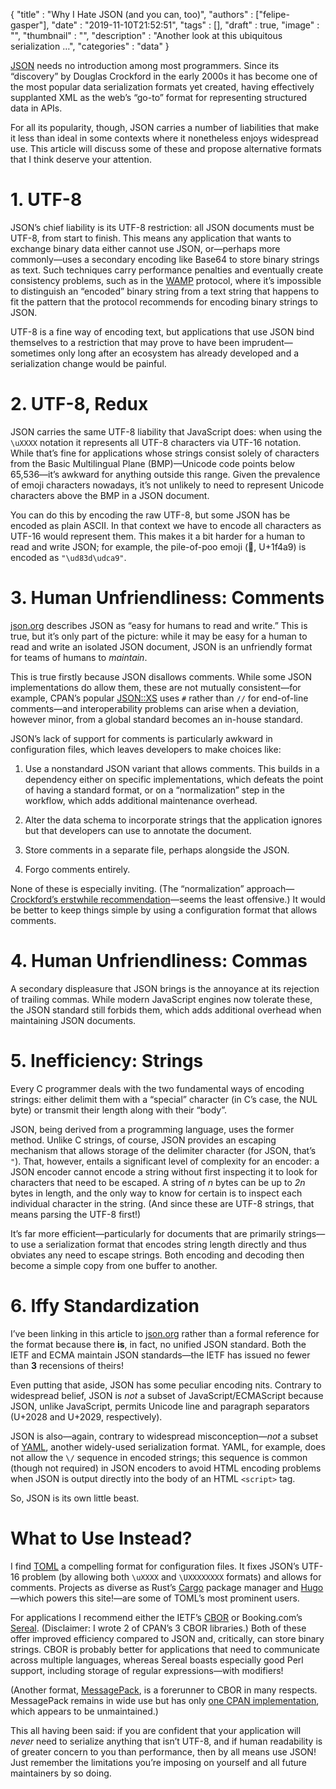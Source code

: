 
  {
    "title"       : "Why I Hate JSON (and you can, too)",
    "authors"     : ["felipe-gasper"],
    "date"        : "2019-11-10T21:52:51",
    "tags"        : [],
    "draft"       : true,
    "image"       : "",
    "thumbnail"   : "",
    "description" : "Another look at this ubiquitous serialization …",
    "categories"  : "data"
  }

[JSON](https://www.json.org/) needs no introduction among most programmers.
Since its “discovery” by Douglas Crockford in the early 2000s it has become
one of the most popular data serialization formats yet created, having
effectively supplanted XML as the web’s “go-to” format for representing
structured data in APIs.

For all its popularity, though, JSON carries a number of liabilities that
make it less than ideal in some contexts where it nonetheless enjoys
widespread use. This article will discuss some of these and propose
alternative formats that I think deserve your attention.


# 1. UTF-8

JSON’s chief liability is its UTF-8 restriction: all JSON documents must
be UTF-8, from start to finish. This means any application that wants to
exchange binary data either cannot use JSON, or—perhaps more commonly—uses
a secondary encoding like Base64 to store binary strings as text.
Such techniques carry performance penalties and eventually create consistency
problems, such as in the
[WAMP](https://wamp-proto.org/_static/gen/wamp_latest_ietf.html) protocol,
where it’s impossible to distinguish an “encoded” binary
string from a text string that happens to fit the pattern that the protocol
recommends for encoding binary strings to JSON.

UTF-8 is a fine way of encoding text, but applications that use JSON bind
themselves to a restriction that may prove to have been imprudent—sometimes
only long after an ecosystem has already developed and a serialization change
would be painful.

# 2. UTF-8, Redux

JSON carries the same UTF-8 liability that JavaScript does: when using the
`\uXXXX` notation it represents all
UTF-8 characters via UTF-16 notation. While that’s fine for applications whose
strings consist solely of characters from the Basic Multilingual Plane
(BMP)—Unicode code points below 65,536—it’s awkward for anything
outside this range. Given the prevalence of emoji characters nowadays,
it’s not unlikely to need to represent Unicode characters above the BMP
in a JSON document.

You can do this by encoding the raw UTF-8, but some JSON has be encoded as
plain ASCII. In that context we have to encode all characters as UTF-16 would
represent them. This makes it a bit harder for a human to read and write JSON;
for example, the pile-of-poo emoji (💩, U+1f4a9) is encoded as `"\ud83d\udca9"`.

# 3. Human Unfriendliness: Comments

[json.org](https://json.org) describes JSON as “easy for humans to read and
write.” This is true, but it’s only part of the picture: while it may be easy
for a human to read and write an isolated JSON document, JSON is an
unfriendly format for teams of humans to _maintain_.

This is true firstly because JSON disallows comments. While some
JSON implementations do allow them, these are not mutually consistent—for
example, CPAN’s popular [JSON::XS](https://metacpan.org/pod/JSON::XS)
uses `#` rather than `//` for end-of-line comments—and interoperability
problems can arise when a deviation, however minor, from a global
standard becomes an in-house standard.

JSON’s lack of support for comments is particularly
awkward in configuration files, which leaves developers to make choices like:

1. Use a nonstandard JSON variant that allows comments. This builds in a
dependency either on specific implementations, which defeats the point of
having a standard format, or on a “normalization” step in the workflow,
which adds additional maintenance overhead.

2. Alter the data schema to incorporate strings that the application ignores
but that developers can use to annotate the document.

3. Store comments in a separate file, perhaps alongside the JSON.

4. Forgo comments entirely.

None of these is especially inviting. (The “normalization”
approach—[Crockford’s erstwhile recommendation](https://archive.is/8FWsA)—seems
the least offensive.) It would be better to keep things simple by using
a configuration format that allows comments.

# 4. Human Unfriendliness: Commas

A secondary displeasure that JSON brings is the annoyance at its rejection
of trailing commas. While modern JavaScript engines now tolerate these,
the JSON standard still forbids them, which adds additional overhead when
maintaining JSON documents.

# 5. Inefficiency: Strings

Every C programmer deals with the two fundamental ways of encoding strings:
either delimit them with a “special” character (in C’s case, the NUL byte)
or transmit their length along with their “body”.

JSON, being derived from a programming language, uses the former method.
Unlike C strings, of course, JSON provides an escaping mechanism that allows
storage of the delimiter character (for JSON, that’s `"`). That, however,
entails a significant level of complexity for an encoder: a JSON encoder
cannot encode a string without first inspecting it to look for characters
that need to be escaped. A string of _n_ bytes can be up to _2n_ bytes in
length, and the only way to know for certain is to inspect each individual
character in the string. (And since these are UTF-8 strings, that means
parsing the UTF-8 first!)

It’s far more efficient—particularly for documents that are primarily
strings—to use a serialization format that encodes string length directly
and thus obviates any need to escape strings. Both encoding and decoding then
become a simple copy from one buffer to another.

# 6. Iffy Standardization

I’ve been linking in this article to [json.org](https://json.org) rather than
a formal
reference for the format because there **is**, in fact, no unified JSON
standard. Both the IETF and ECMA maintain JSON standards—the IETF has
issued no fewer than **3** recensions of theirs!

Even putting that aside, JSON has some peculiar encoding nits. Contrary
to widespread belief, JSON is _not_ a subset of JavaScript/ECMAScript
because JSON, unlike JavaScript, permits Unicode line and paragraph
separators (U+2028 and U+2029, respectively).

JSON is also—again, contrary to widespread misconception—_not_ a subset of
[YAML](https://yaml.org/), another widely-used serialization format. YAML,
for example, does not allow the `\/` sequence in encoded strings; this
sequence is common (though not required) in JSON encoders to avoid HTML
encoding problems when JSON is output directly into the body of an HTML
`<script>` tag.

So, JSON is its own little beast.

What to Use Instead?
=======================

I find [TOML](https://github.com/toml-lang/toml) a compelling format for
configuration files. It fixes JSON’s UTF-16 problem (by allowing both
`\uXXXX` and `\UXXXXXXXX` formats) and allows for comments.
Projects as diverse as Rust’s [Cargo](https://doc.rust-lang.org/cargo/)
package manager and [Hugo](https://gohugo.io/)—which powers this site!—are
some of TOML’s most prominent users.

For applications I recommend either the IETF’s [CBOR](https://cbor.io/)
or Booking.com’s [Sereal](https://github.com/Sereal/Sereal). (Disclaimer:
I wrote 2 of CPAN’s 3 CBOR libraries.) Both of these
offer improved efficiency compared to JSON and,
critically, can store binary strings. CBOR is probably better for applications
that need to communicate across multiple languages, whereas Sereal boasts
especially good Perl support, including storage of regular
expressions—with modifiers!

(Another format, [MessagePack](https://msgpack.org/), is a forerunner to
CBOR in many respects. MessagePack remains in wide use but
has only [one CPAN implementation](https://metacpan.org/pod/Data::MessagePack),
which appears to be unmaintained.)

This all having been said: if you are confident that your application
will _never_ need to serialize anything that isn’t UTF-8, and if human
readability is of greater concern to you than performance, then by all means
use JSON! Just remember the limitations you’re imposing on
yourself and all future maintainers by so doing.

